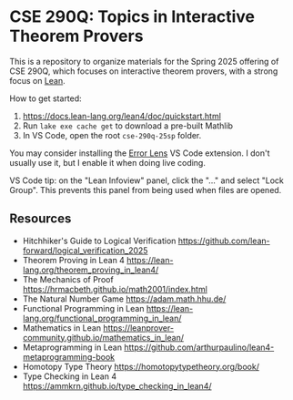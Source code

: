 # CSE 290Q: Topics in Interactive Theorem Provers

This is a repository to organize materials for the Spring 2025 offering of CSE 290Q, which focuses on interactive theorem provers, with a strong focus on [Lean](https://lean-lang.org/).

How to get started:
1. https://docs.lean-lang.org/lean4/doc/quickstart.html
2. Run `lake exe cache get` to download a pre-built Mathlib
3. In VS Code, open the root `cse-290q-25sp` folder.

You may consider installing the [Error Lens](https://marketplace.visualstudio.com/items?itemName=usernamehw.errorlens) VS Code extension. I don't usually use it, but I enable it when doing live coding.

VS Code tip: on the "Lean Infoview" panel, click the "..." and select "Lock Group". This prevents this panel from being used when files are opened.

## Resources

* Hitchhiker's Guide to Logical Verification https://github.com/lean-forward/logical_verification_2025
* Theorem Proving in Lean 4 https://lean-lang.org/theorem_proving_in_lean4/
* The Mechanics of Proof https://hrmacbeth.github.io/math2001/index.html
* The Natural Number Game https://adam.math.hhu.de/
* Functional Programming in Lean https://lean-lang.org/functional_programming_in_lean/
* Mathematics in Lean https://leanprover-community.github.io/mathematics_in_lean/
* Metaprogramming in Lean https://github.com/arthurpaulino/lean4-metaprogramming-book
* Homotopy Type Theory https://homotopytypetheory.org/book/
* Type Checking in Lean 4 https://ammkrn.github.io/type_checking_in_lean4/